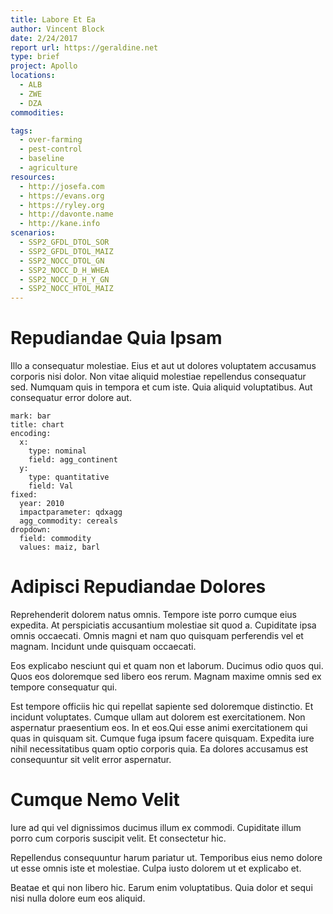 ```yaml
---
title: Labore Et Ea
author: Vincent Block
date: 2/24/2017
report url: https://geraldine.net
type: brief
project: Apollo
locations:
  - ALB
  - ZWE
  - DZA
commodities:

tags:
  - over-farming
  - pest-control
  - baseline
  - agriculture
resources:
  - http://josefa.com
  - https://evans.org
  - https://ryley.org
  - http://davonte.name
  - http://kane.info
scenarios:
  - SSP2_GFDL_DTOL_SOR
  - SSP2_GFDL_DTOL_MAIZ
  - SSP2_NOCC_DTOL_GN
  - SSP2_NOCC_D_H_WHEA
  - SSP2_NOCC_D_H_Y_GN
  - SSP2_NOCC_HTOL_MAIZ
---
```

# Repudiandae Quia Ipsam
Illo a consequatur molestiae. Eius et aut ut dolores voluptatem accusamus corporis nisi dolor. Non vitae aliquid molestiae repellendus consequatur sed. Numquam quis in tempora et cum iste. Quia aliquid voluptatibus. Aut consequatur error dolore aut.

```vis
mark: bar
title: chart
encoding:
  x:
    type: nominal
    field: agg_continent
  y:
    type: quantitative
    field: Val
fixed:
  year: 2010
  impactparameter: qdxagg
  agg_commodity: cereals
dropdown:
  field: commodity
  values: maiz, barl
```

# Adipisci Repudiandae Dolores
Reprehenderit dolorem natus omnis. Tempore iste porro cumque eius expedita. At perspiciatis accusantium molestiae sit quod a. Cupiditate ipsa omnis occaecati. Omnis magni et nam quo quisquam perferendis vel et magnam. Incidunt unde quisquam occaecati.
 Eos explicabo nesciunt qui et quam non et laborum. Ducimus odio quos qui. Quos eos doloremque sed libero eos rerum. Magnam maxime omnis sed ex tempore consequatur qui.
 Est tempore officiis hic qui repellat sapiente sed doloremque distinctio. Et incidunt voluptates. Cumque ullam aut dolorem est exercitationem. Non aspernatur praesentium eos. In et eos.Qui esse animi exercitationem qui quas in quisquam sit. Cumque fuga ipsum facere quisquam. Expedita iure nihil necessitatibus quam optio corporis quia. Ea dolores accusamus est consequuntur sit velit error aspernatur.

# Cumque Nemo Velit
Iure ad qui vel dignissimos ducimus illum ex commodi. Cupiditate illum porro cum corporis suscipit velit. Et consectetur hic.
 Repellendus consequuntur harum pariatur ut. Temporibus eius nemo dolore ut esse omnis iste et molestiae. Culpa iusto dolorem ut et explicabo et.
 Beatae et qui non libero hic. Earum enim voluptatibus. Quia dolor et sequi nisi nulla dolore eum eos aliquid.
